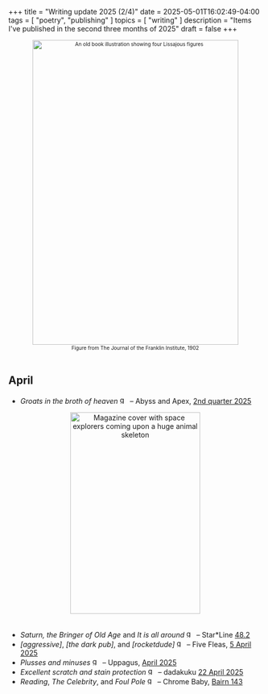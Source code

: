 +++
title = "Writing update 2025 (2/4)"
date = 2025-05-01T16:02:49-04:00
tags = [
    "poetry",
    "publishing"
]
topics = [
    "writing"
]
description = "Items I've published in the second three months of 2025"
draft = false
+++
<div align="center" style="font-size:x-small"><img src="https://milkfish08.s3.us-east-1.amazonaws.com/photo/blog/abovethefold/tumblr_ovfdit5KJU1tn7avwo1_500.png" alt="An old book illustration showing four Lissajous figures" width="409" height="605" title="On the harmonic curves known as lissajous figures" /><br />Figure from The Journal of the Franklin Institute, 1902</div><br clear="all" />

## April
* *Groats in the broth of heaven* <img src="https://milkfish08.s3.amazonaws.com/photo/blog/award_star_gold_1.png" width=16 height=16 title="gold star" /> – Abyss and Apex, [2nd quarter 2025](https://www.abyssapexzine.com/2025/03/groats-in-the-broth-of-heaven/)
<div align="center"><img src="https://milkfish08.s3.us-east-1.amazonaws.com/photo/blog/48.2.jpg" title="Star*Line 48.2 cover" alt="Magazine cover with space explorers coming upon a huge animal skeleton" width="258" height="400" /></div><br clear="all" />

* *Saturn, the Bringer of Old Age* and *It is all around* <img src="https://milkfish08.s3.amazonaws.com/photo/blog/award_star_gold_1.png" width=16 height=16 title="gold star" /> – Star*Line [48.2](https://sfpoetry.com/sl/issues/starline48.2.html)
* *[aggressive]*, *[the dark pub]*, and *[rocketdude]* <img src="https://milkfish08.s3.amazonaws.com/photo/blog/award_star_gold_1.png" width=16 height=16 title="gold star" /> – Five Fleas, [5 April 2025](https://fivefleas.blogspot.com/2025/04/morning-of-april-5-2025.html)
* *Plusses and minuses* <img src="https://milkfish08.s3.amazonaws.com/photo/blog/award_star_gold_1.png" width=16 height=16 title="gold star" /> – Uppagus, [April 2025](https://uppagus.com/poems/magahiz-plusses/)
* *Excellent scratch and stain protection*  <img src="https://milkfish08.s3.amazonaws.com/photo/blog/award_star_gold_1.png" width=16 height=16 title="gold star" /> – dadakuku [22 April 2025](https://dadakuku.com/2025/04/22/excellent-scratch-and-stain-protection/)
* *Reading*, *The Celebrity*, and *Foul Pole* <img src="https://milkfish08.s3.amazonaws.com/photo/blog/award_star_gold_1.png" width=16 height=16 title="gold star" /> – Chrome Baby, [Bairn 143](https://robindunn.com/bairn143.html)

<!-- May -->
<!-- June -->